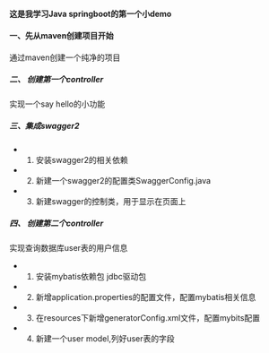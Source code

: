 #### 这是我学习Java springboot的第一个小demo

#### 一、先从maven创建项目开始

通过maven创建一个纯净的项目

##### 二、 创建第一个controller

实现一个say hello的小功能


##### 三、集成swagger2
  - 1. 安装swagger2的相关依赖
  - 2. 新建一个swagger2的配置类SwaggerConfig.java
  - 3. 新建swagger的控制类，用于显示在页面上


##### 四、 创建第二个controller

实现查询数据库user表的用户信息
  - 1. 安装mybatis依赖包 jdbc驱动包
  - 2. 新增application.properties的配置文件，配置mybatis相关信息
  - 3. 在resources下新增generatorConfig.xml文件，配置mybits配置
  - 4. 新建一个user model,列好user表的字段

